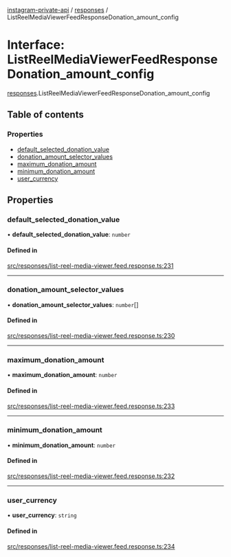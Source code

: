 [instagram-private-api](../../README.md) / [responses](../../modules/responses.md) / ListReelMediaViewerFeedResponseDonation_amount_config

# Interface: ListReelMediaViewerFeedResponseDonation\_amount\_config

[responses](../../modules/responses.md).ListReelMediaViewerFeedResponseDonation_amount_config

## Table of contents

### Properties

- [default\_selected\_donation\_value](ListReelMediaViewerFeedResponseDonation_amount_config.md#default_selected_donation_value)
- [donation\_amount\_selector\_values](ListReelMediaViewerFeedResponseDonation_amount_config.md#donation_amount_selector_values)
- [maximum\_donation\_amount](ListReelMediaViewerFeedResponseDonation_amount_config.md#maximum_donation_amount)
- [minimum\_donation\_amount](ListReelMediaViewerFeedResponseDonation_amount_config.md#minimum_donation_amount)
- [user\_currency](ListReelMediaViewerFeedResponseDonation_amount_config.md#user_currency)

## Properties

### default\_selected\_donation\_value

• **default\_selected\_donation\_value**: `number`

#### Defined in

[src/responses/list-reel-media-viewer.feed.response.ts:231](https://github.com/Nerixyz/instagram-private-api/blob/4971f34/src/responses/list-reel-media-viewer.feed.response.ts#L231)

___

### donation\_amount\_selector\_values

• **donation\_amount\_selector\_values**: `number`[]

#### Defined in

[src/responses/list-reel-media-viewer.feed.response.ts:230](https://github.com/Nerixyz/instagram-private-api/blob/4971f34/src/responses/list-reel-media-viewer.feed.response.ts#L230)

___

### maximum\_donation\_amount

• **maximum\_donation\_amount**: `number`

#### Defined in

[src/responses/list-reel-media-viewer.feed.response.ts:233](https://github.com/Nerixyz/instagram-private-api/blob/4971f34/src/responses/list-reel-media-viewer.feed.response.ts#L233)

___

### minimum\_donation\_amount

• **minimum\_donation\_amount**: `number`

#### Defined in

[src/responses/list-reel-media-viewer.feed.response.ts:232](https://github.com/Nerixyz/instagram-private-api/blob/4971f34/src/responses/list-reel-media-viewer.feed.response.ts#L232)

___

### user\_currency

• **user\_currency**: `string`

#### Defined in

[src/responses/list-reel-media-viewer.feed.response.ts:234](https://github.com/Nerixyz/instagram-private-api/blob/4971f34/src/responses/list-reel-media-viewer.feed.response.ts#L234)
